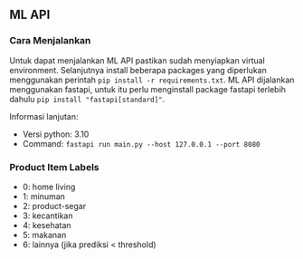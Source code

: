 ## ML API

### Cara Menjalankan

Untuk dapat menjalankan ML API pastikan sudah menyiapkan virtual environment. Selanjutnya install beberapa packages yang diperlukan menggunakan perintah `pip install -r requirements.txt`. ML API dijalankan menggunakan fastapi, untuk itu perlu menginstall package fastapi terlebih dahulu `pip install "fastapi[standard]"`.

Informasi lanjutan:

- Versi python: 3.10
- Command: `fastapi run main.py --host 127.0.0.1 --port 8080`

### Product Item Labels

- 0: home living
- 1: minuman
- 2: product-segar
- 3: kecantikan
- 4: kesehatan
- 5: makanan
- 6: lainnya (jika prediksi < threshold)
